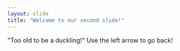 ```yaml
---
layout: slide
title: "Welcome to our second slide!"
---
```

"Too old to be a duckling!"
Use the left arrow to go back!
